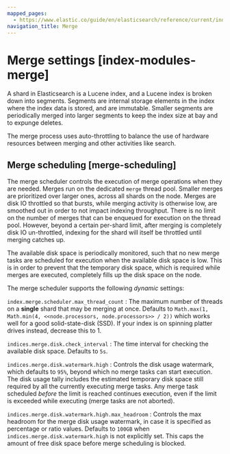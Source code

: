 ```yaml
---
mapped_pages:
  - https://www.elastic.co/guide/en/elasticsearch/reference/current/index-modules-merge.html
navigation_title: Merge
---
```


# Merge settings [index-modules-merge]

A shard in Elasticsearch is a Lucene index, and a Lucene index is broken down into segments. Segments are internal storage elements in the index where the index data is stored, and are immutable. Smaller segments are periodically merged into larger segments to keep the index size at bay and to expunge deletes.

The merge process uses auto-throttling to balance the use of hardware resources between merging and other activities like search.


## Merge scheduling [merge-scheduling]

The merge scheduler controls the execution of merge operations when they are needed.
Merges run on the dedicated `merge` thread pool.
Smaller merges are prioritized over larger ones, across all shards on the node.
Merges are disk IO throttled so that bursts, while merging activity is otherwise low, are smoothed out in order to not impact indexing throughput.
There is no limit on the number of merges that can be enqueued for execution on the thread pool.
However, beyond a certain per-shard limit, after merging is completely disk IO un-throttled, indexing for the shard will itself be throttled until merging catches up.

The available disk space is periodically monitored, such that no new merge tasks are scheduled for execution when the available disk space is low.
This is in order to prevent that the temporary disk space, which is required while merges are executed, completely fills up the disk space on the node.

The merge scheduler supports the following *dynamic* settings:

`index.merge.scheduler.max_thread_count`
:   The maximum number of threads on a **single** shard that may be merging at once. Defaults to `Math.max(1, Math.min(4, <<node.processors, node.processors>> / 2))` which works well for a good solid-state-disk (SSD). If your index is on spinning platter drives instead, decrease this to 1.

`indices.merge.disk.check_interval`
:   The time interval for checking the available disk space. Defaults to `5s`.

`indices.merge.disk.watermark.high`
:   Controls the disk usage watermark, which defaults to `95%`, beyond which no merge tasks can start execution.
The disk usage tally includes the estimated temporary disk space still required by all the currently executing merge tasks.
Any merge task scheduled *before* the limit is reached continues execution, even if the limit is exceeded while executing
(merge tasks are not aborted).

`indices.merge.disk.watermark.high.max_headroom`
:   Controls the max headroom for the merge disk usage watermark, in case it is specified as percentage or ratio values.
Defaults to `100GB` when `indices.merge.disk.watermark.high` is not explicitly set.
This caps the amount of free disk space before merge scheduling is blocked.

